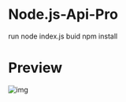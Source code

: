 # Node.js-Api-Pro
run node index.js
buid npm install
# Preview

![img](https://cdn.discordapp.com/attachments/1335597135202353224/1382981854386192515/20250613_141551.jpg?ex=684d21b8&is=684bd038&hm=9c94d7c330243afd0316928c4fdc1d771ce322a6b608a2f9ff46a2943a714ff4&&)
